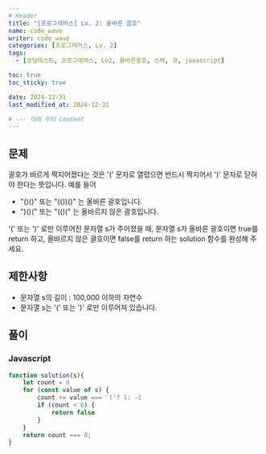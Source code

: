 ```yaml
---
# Header
title: "[프로그래머스] Lv. 2: 올바른 괄호"
name: code_wave
writer: code_wave
categories: [프로그래머스, Lv. 2]
tags:
  - [코딩테스트, 프로그래머스, Lv2, 올바른괄호, 스택, 큐, javascript]

toc: true
toc_sticky: true

date: 2024-12-31
last_modified_at: 2024-12-31

# --- 아래 부터 content
---
```


## 문제
괄호가 바르게 짝지어졌다는 것은 '(' 문자로 열렸으면 반드시 짝지어서 ')' 문자로 닫혀야 한다는 뜻입니다. 예를 들어

- "()()" 또는 "(())()" 는 올바른 괄호입니다.
- ")()(" 또는 "(()(" 는 올바르지 않은 괄호입니다.

'(' 또는 ')' 로만 이루어진 문자열 s가 주어졌을 때, 문자열 s가 올바른 괄호이면 true를 return 하고, 올바르지 않은 괄호이면 false를 return 하는 solution 함수를 완성해 주세요.

## 제한사항
- 문자열 s의 길이 : 100,000 이하의 자연수
- 문자열 s는 '(' 또는 ')' 로만 이루어져 있습니다.

## 풀이
### Javascript
```js
function solution(s){
    let count = 0
    for (const value of s) {
        count += value === '('? 1: -1
        if (count < 0) {
            return false
        }
    }
    return count === 0;
}
```
